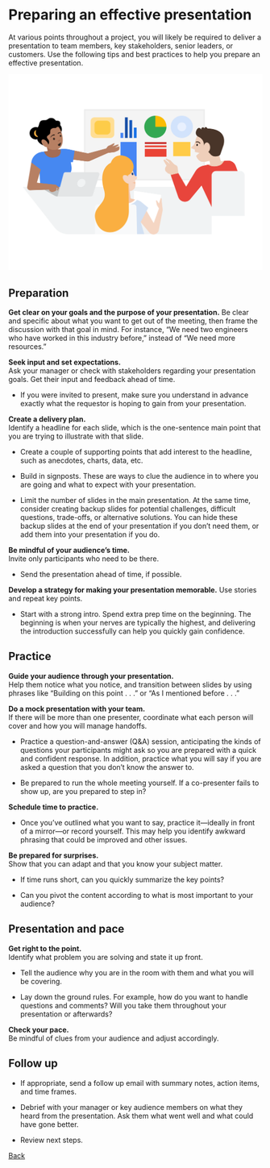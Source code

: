 # Preparing an effective presentation
At various points throughout a project, you will likely be required to deliver a presentation to team members, key stakeholders, senior leaders, or customers. Use the following tips and best practices to help you prepare an effective presentation.

![](./images/c4-w3-r5.1.png)

## Preparation 
__Get clear on your goals and the purpose of your presentation.__ 
Be clear and specific about what you want to get out of the meeting, then frame the discussion with that goal in mind. For instance, “We need two engineers who have worked in this industry before,” instead of “We need more resources.” 

__Seek input and set expectations.__  
Ask your manager or check with stakeholders regarding your presentation goals. Get their input and feedback ahead of time.

* If you were invited to present, make sure you understand in advance exactly what the requestor is hoping to gain from your presentation.

__Create a delivery plan.__  
Identify a headline for each slide, which is the one-sentence main point that you are trying to illustrate with that slide.

* Create a couple of supporting points that add interest to the headline, such as anecdotes, charts, data, etc.

* Build in signposts. These are ways to clue the audience in to where you  are going and what to expect with your presentation.

* Limit the number of slides in the main presentation. At the same time, consider creating backup slides for potential challenges, difficult questions, trade-offs, or alternative solutions. You can hide these backup slides at the end of your presentation if you don’t need them, or add them into your presentation if you do.

__Be mindful of your audience’s time.__  
Invite only participants who need to be there.

* Send the presentation ahead of time, if possible.

__Develop a strategy for making your presentation memorable.__ 
Use stories and repeat key points. 

* Start with a strong intro. Spend extra prep time on the beginning. The beginning is when your nerves are typically the highest, and delivering the introduction successfully can help you quickly gain confidence.

## Practice
__Guide your audience through your presentation.__  
Help them notice what you notice, and transition between slides by using phrases like “Building on this point . . .” or “As I mentioned before . . .”

__Do a mock presentation with your team.__  
If there will be more than one presenter, coordinate what each person will cover and how you will manage handoffs.

* Practice a question-and-answer (Q&A) session, anticipating the kinds of questions your participants might ask so you are prepared with a quick and confident response. In addition, practice what you will say if you are asked a question that you don’t know the answer to.

* Be prepared to run the whole meeting yourself. If a co-presenter fails to show up, are you prepared to step in?

__Schedule time to practice.__  
* Once you’ve outlined what you want to say, practice it—ideally in front of a mirror—or record yourself. This may help you identify awkward phrasing that could be improved and other issues.

__Be prepared for surprises.__  
Show that you can adapt and that you know your subject matter. 

* If time runs short, can you quickly summarize the key points?

* Can you pivot the content according to what is most important to your audience?

## Presentation and pace
__Get right to the point.__  
Identify what problem you are solving and state it up front.

* Tell the audience why you are in the room with them and what you will be covering.

* Lay down the ground rules. For example, how do you want to handle questions and comments? Will you take them throughout your presentation or afterwards?

__Check your pace.__  
Be mindful of clues from your audience and adjust accordingly.

## Follow up
* If appropriate, send a follow up email with summary notes, action items, and time frames.

* Debrief with your manager or key audience members on what they heard from the presentation.  Ask them what went well and what could have gone better.

* Review next steps.

[Back](./c4-Project-Execution.md)
